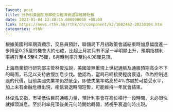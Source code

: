 ```yaml
---
layout: post
title: 分析料美國加息即使令經濟衰退亦維時短暫
date: 2023-01-04 12:48:55.000000000 +08:00
link: https://news.rthk.hk/rthk/ch/component/k2/1682462-20230104.htm
categories: rthk
---
```


根據美國利率期貨顯示，交易員預計，聯儲局下月初政策會議結束時加息幅度進一步降至0.25厘的機會大約七成，比起上月初只有不足一半明顯上升，預期指標利率將升至4.5至4.75厘，6月時利率升至約4.98厘見頂。

上海商業銀行研究部主管林俊泓說，美國並無重現上世紀通脹及通脹預期高企不下的局面，已足以支持放慢加息步伐。他認為，當局已經接受輕度衰退，作為控制通脹的代價，目前美國失業率仍然低企，即使失業率略高於4%亦屬於可接受水平，加上未有金融危機出現，相信衰退時間短暫，可能維持一年就會結束。

林俊泓又指，市場低估目前通脹力量，預計利率會在高位橫行一段時間，未必很快就掉頭減息。至於利率見頂後美元何時開始轉弱，將視乎衰退何時出現。

